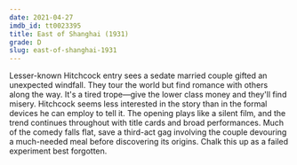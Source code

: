 ```yaml
---
date: 2021-04-27
imdb_id: tt0023395
title: East of Shanghai (1931)
grade: D
slug: east-of-shanghai-1931
---
```


Lesser-known Hitchcock entry sees a sedate married couple gifted an unexpected windfall. They tour the world but find romance with others along the way. It's a tired trope—give the lower class money and they'll find misery. Hitchcock seems less interested in the story than in the formal devices he can employ to tell it. The opening plays like a silent film, and the trend continues throughout with title cards and broad performances. Much of the comedy falls flat, save a third-act gag involving the couple devouring a much-needed meal before discovering its origins. Chalk this up as a failed experiment best forgotten.